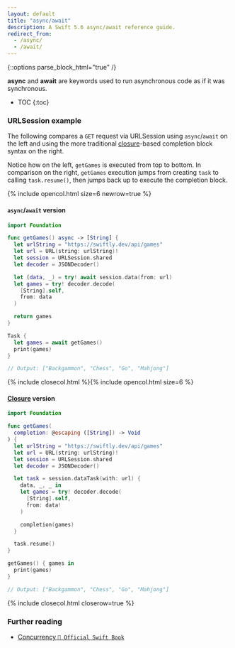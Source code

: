```yaml
---
layout: default
title: "async/await"
description: A Swift 5.6 async/await reference guide.
redirect_from:
  - /async/
  - /await/
---
```

{::options parse_block_html="true" /}

**async** and **await** are keywords used to run asynchronous code as if it was synchronous.

* TOC
{:toc}

### URLSession example

The following compares a `GET` request via URLSession using `async`/`await` on the left and using the more traditional [closure](/closures)-based completion block syntax on the right.

Notice how on the left, `getGames` is executed from top to bottom. In comparison on the right, `getGames` execution jumps from creating `task` to calling `task.resume()`, then jumps back up to execute the completion block.

{% include opencol.html size=6 newrow=true %}

#### `async`/`await` version

```swift
import Foundation

func getGames() async -> [String] {
  let urlString = "https://swiftly.dev/api/games"
  let url = URL(string: urlString)!
  let session = URLSession.shared
  let decoder = JSONDecoder()

  let (data, _) = try! await session.data(from: url)
  let games = try! decoder.decode(
    [String].self,
    from: data
  )

  return games
}

Task {
  let games = await getGames()
  print(games)
}

// Output: ["Backgammon", "Chess", "Go", "Mahjong"]
```

{% include closecol.html %}{% include opencol.html size=6 %}

#### [Closure](/closures) version

```swift
import Foundation

func getGames(
  completion: @escaping ([String]) -> Void
) {
  let urlString = "https://swiftly.dev/api/games"
  let url = URL(string: urlString)!
  let session = URLSession.shared
  let decoder = JSONDecoder()

  let task = session.dataTask(with: url) {
    data, _, _ in
    let games = try! decoder.decode(
      [String].self,
      from: data!
    )

    completion(games)
  }

  task.resume()
}

getGames() { games in
  print(games)
}

// Output: ["Backgammon", "Chess", "Go", "Mahjong"]
```

{% include closecol.html closerow=true %}

### Further reading

* [Concurrency `📖 Official Swift Book`](https://docs.swift.org/swift-book/LanguageGuide/Concurrency.html)
